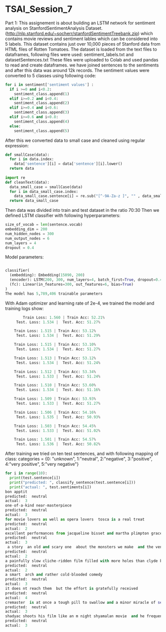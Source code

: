 # TSAI_Session_7
Part 1:
This assignement is about building an LSTM network for sentiment analysis on StanfordSentimentAnalysis Dataset. (http://nlp.stanford.edu/~socherr/stanfordSentimentTreebank.zip) which contains movie reviews and sentiment lables which can be considered into 5 labels. This dataset contains just over 10,000 pieces of Stanford data from HTML files of Rotten Tomatoes.
The dataset is loaded from the text files to dataframes, following files were used:  sentiment_labels.txt and datasetSentences.txt These files were uploaded to Colab and used pandas to read and create dataframes.
we have joined sentences to the sentiments and after this data was around 12k records.
The sentiment values were converted to 5 classes using following code:
```python
for i in sentiment['sentiment values'] :
  if i >=0 and i<0.2:
    sentiment_class.append(1)
  elif i>=0.2 and i<0.4:
    sentiment_class.append(2)
  elif i>=0.4 and i<0.6:
    sentiment_class.append(3)
  elif i>=0.6 and i<0.8:
    sentiment_class.append(4)
  else:
    sentiment_class.append(5)
````
After this we converted data to small case and cleaned using regular expression:
```python
def smallCase(data):
  for i in data.index:
    data['sentence'][i] = data['sentence'][i].lower()
  return data
  
import re
def cleanText(data):
  data_small_case = smallCase(data)
  for i in data_small_case.index:
    data_small_case.sentence[i] = re.sub("[^-9A-Za-z ]", "" , data_small_case.sentence[i])
  return data_small_case
````
Then data was divided into train and test dataset in the ratio 70:30
Then we defined LSTM classifier with following hyperparameters:
```python
size_of_vocab = len(sentence.vocab)
embedding_dim = 200
num_hidden_nodes = 300
num_output_nodes = 6
num_layers = 4
dropout = 0.4
````
Model parameters:
```python

classifier(
  (embedding): Embedding(15090, 200)
  (encoder): LSTM(200, 300, num_layers=4, batch_first=True, dropout=0.4)
  (fc): Linear(in_features=300, out_features=6, bias=True)
)
The model has 5,789,406 trainable parameters
````
With Adam optimizer and learning rate of 2e-4,
we trained the model and training logs show:
```python
        Train Loss: 1.560 | Train Acc: 52.21%
	 Test. Loss: 1.534 |  Test. Acc: 51.27% 

	Train Loss: 1.515 | Train Acc: 53.12%
	 Test. Loss: 1.534 |  Test. Acc: 51.29% 

	Train Loss: 1.515 | Train Acc: 53.10%
	 Test. Loss: 1.534 |  Test. Acc: 51.27% 

	Train Loss: 1.513 | Train Acc: 53.12%
	 Test. Loss: 1.534 |  Test. Acc: 51.24% 

	Train Loss: 1.512 | Train Acc: 53.34%
	 Test. Loss: 1.533 |  Test. Acc: 51.24% 

	Train Loss: 1.510 | Train Acc: 53.60%
	 Test. Loss: 1.534 |  Test. Acc: 51.16% 

	Train Loss: 1.509 | Train Acc: 53.93%
	 Test. Loss: 1.533 |  Test. Acc: 51.27% 

	Train Loss: 1.506 | Train Acc: 54.16%
	 Test. Loss: 1.535 |  Test. Acc: 50.93% 

	Train Loss: 1.503 | Train Acc: 54.45%
	 Test. Loss: 1.533 |  Test. Acc: 51.02% 

	Train Loss: 1.501 | Train Acc: 54.57%
	 Test. Loss: 1.536 |  Test. Acc: 50.82% 
````
After training we tried on ten test sentences, and with following mapping of class:
categories = {0: "unknown", 1:"neutral", 2:"negative", 3:"positive", 4:"very positive", 5:"very negative"}

```python
for i in range(10):
  print(test.sentence[i])
  print("predicted: ", classify_sentence(test.sentence[i]))
  print("actual: ", test.sentiments[i])
bon apptit 
predicted:  neutral
actual:  3
one-of-a-kind near-masterpiece 
predicted:  neutral
actual:  3
for movie lovers as well as opera lovers  tosca is a real treat 
predicted:  neutral
actual:  2
excellent performances from jacqueline bisset and martha plimpton grace this deeply touching melodrama 
predicted:  neutral
actual:  3
 a story  an old and scary one  about the monsters we make  and the vengeance they take 
predicted:  neutral
actual:  2
a painfully slow cliche-ridden film filled with more holes than clyde barrow s car 
predicted:  neutral
actual:  2
a smart  arch and rather cold-blooded comedy 
predicted:  neutral
actual:  3
it does nt reach them  but the effort is gratefully received 
predicted:  neutral
actual:  4
cremaster  is at once a tough pill to swallow and a minor miracle of self-expression 
predicted:  neutral
actual:  3
shadyac shoots his film like an m night shyamalan movie  and he frequently maintains the same snail s pace  he just forgot to add any genuine tension 
predicted:  neutral
actual:  3
````
